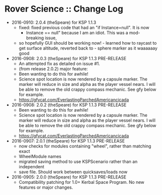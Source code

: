 # Rover Science :: Change Log

* 2016-0910: 2.0.4 (theSpeare) for KSP 1.1.3
	+ fixed: fixed previous code that had an "if Instance=null". It is now
		- Instance == null" because I am an idiot. This was a mod-breaking issue,
	+ so hopefully GUI should be working now!
			- learned how to raycast to get surface altitude, reverted back to
			- sphere marker as it waaaaaay good
* 2016-0908: 2.0.3 (theSpeare) for KSP 1.1.3 PRE-RELEASE
	+ An attempted fix as detailed on issue #1.
	+ (from release 2.0.2) major feature:
	+ Been wanting to do this for awhile!
	+ Science spot location is now rendered by a capsule marker. The marker will reduce in size and alpha as the player vessel nears. I will be able to remove the old crappy compass mechanic. See gfy below for example.
	+ https://gfycat.com/EverlastingParchedAmericancicada
* 2016-0908: 2.0.2 (theSpeare) for KSP 1.1.3 PRE-RELEASE
	+ Been wanting to do this for awhile!
	+ Science spot location is now rendered by a capsule marker. The marker will reduce in size and alpha as the player vessel nears. I will be able to remove the old crappy compass mechanic. See gfy below for example.
	+ https://gfycat.com/EverlastingParchedAmericancicada
* 2016-0907: 2.0.1 (theSpeare) for KSP 1.1.3 PRE-RELEASE
	+ now checks for modules containing "wheel", rather than matching exact
	+ WheelModule names
	+ migrated saving method to use KSPScenario rather than an independent
	+ save file. Should work between quicksaves/loads now
* 2016-0905: 2.0.0 (theSpeare) for KSP 1.1.3 PRE-RELEASE
	+ Compatibility patching for 1.0+ Kerbal Space Program. No new features or major changes.
